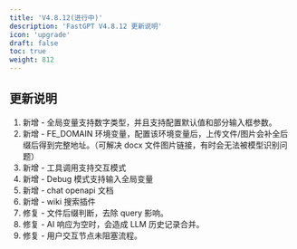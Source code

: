 ```yaml
---
title: 'V4.8.12(进行中)'
description: 'FastGPT V4.8.12 更新说明'
icon: 'upgrade'
draft: false
toc: true
weight: 812
---
```


## 更新说明

1. 新增 - 全局变量支持数字类型，并且支持配置默认值和部分输入框参数。
2. 新增 - FE_DOMAIN 环境变量，配置该环境变量后，上传文件/图片会补全后缀后得到完整地址。（可解决 docx 文件图片链接，有时会无法被模型识别问题）
3. 新增 - 工具调用支持交互模式
4. 新增 - Debug 模式支持输入全局变量
5. 新增 - chat openapi 文档
6. 新增 - wiki 搜索插件
7. 修复 - 文件后缀判断，去除 query 影响。
8. 修复 - AI 响应为空时，会造成 LLM  历史记录合并。
9. 修复 - 用户交互节点未阻塞流程。

